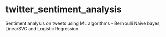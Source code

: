 # twitter_sentiment_analysis
Sentiment analysis on tweets using ML algorithms - Bernoulli Naive bayes, LinearSVC and Logistic Regression.
